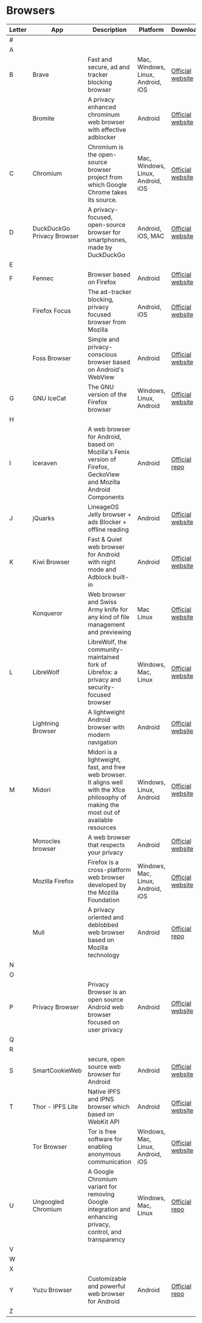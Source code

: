 # Browsers
| Letter | App | Description |Platform| Download |
| --- | --- | --- | --- |--- |
| # | | | |
| A | | | |
| B |Brave| Fast and secure, ad and tracker blocking browser|Mac, Windows, Linux, Android, iOS| [Official website](https://alternativeto.net/outgoing/software/brave)|
|   |Bromite| A privacy enhanced chrominum web browser with effective adblocker |Android|[Official website](https://www.bromite.org/)|
| C |Chromium|Chromium is the open-source browser project from which Google Chrome takes its source.|Mac, Windows, Linux, Android, iOS|[Official website](https://chromium.org/)|
| D |DuckDuckGo Privacy Browser|A privacy-focused, open-source browser for smartphones, made by DuckDuckGo|Android, iOS, MAC|[Official website](https://duckduckgo.com/app)|
| E | | | |
| F |Fennec| Browser based on Firefox|Android|[Official website](https://f-droid.org/en/packages/org.mozilla.fennec_fdroid/)|
|   |Firefox Focus|The ad-tracker blocking, privacy focused browser from Mozilla|Android, iOS|[Official website](https://www.mozilla.org/firefox/focus/)|
|   |Foss Browser| Simple and privacy-conscious browser based on Android's WebView|Android|[Official website](https://github.com/scoute-dich/browser)
| G |GNU IceCat|The GNU version of the Firefox browser|Windows, Linux, Android|[Official website](https://www.gnu.org/software/gnuzilla)|
| H | | | |
| I |Iceraven|A web browser for Android, based on Mozilla's Fenix version of Firefox, GeckoView and Mozilla Android Components|Android|[Official repo](https://github.com/fork-maintainers/iceraven-browser)|
| J |jQuarks|LineageOS Jelly browser + ads Blocker + offline reading|Android|[Official website](https://f-droid.org/en/packages/com.oF2pks.jquarks/)|
| K |Kiwi Browser|Fast & Quiet web browser for Android with night mode and Adblock built-in|Android|[Official website](https://kiwibrowser.com/)|
|   |Konqueror|Web browser and Swiss Army knife for any kind of file management and previewing|Mac Linux|[Official website](https://apps.kde.org/konqueror/)|
| L |LibreWolf |LibreWolf, the community-maintained fork of Librefox: a privacy and security-focused browser|Windows, Mac, Linux|[Official website](https://librewolf.net/)|
|   |Lightning Browser|A lightweight Android browser with modern navigation|Android|[Official website](http://acrdevelopment.org/)|
| M |Midori|Midori is a lightweight, fast, and free web browser. It aligns well with the Xfce philosophy of making the most out of available resources |Windows, Linux, Android|[Official website](https://astian.org/en/midori-browser/)|
|   |Monocles browser| A web browser that respects your privacy |Android|[Official website](https://monocles.de/more/)|
|   |Mozilla Firefox|Firefox is a cross-platform web browser developed by the Mozilla Foundation |Windows, Mac, Linux, Android, iOS|[Official website](https://www.mozilla.org/firefox)|
|   |Mull| A privacy oriented and deblobbed web browser based on Mozilla technology|Android|[Official repo](https://gitlab.com/divested-mobile/mull-fenix)|
| N | | | |
| O | | | |
| P |Privacy Browser|Privacy Browser is an open source Android web browser focused on user privacy|Android|[Official website](https://www.stoutner.com/privacy-browser-android/)|
| Q | | | |
| R | | | |
| S |SmartCookieWeb|secure, open source web browser for Android|Android|[Official website](https://smartcookieweb.com/)|
| T |Thor - IPFS Lite|Native IPFS and IPNS browser which based on WebKit API|Android|[Official website](https://gitlab.com/remmer.wilts/thor)|
|   |Tor Browser|Tor is free software for enabling anonymous communication|Windows, Mac, Linux, Android, iOS|[Official website](https://www.torproject.org/projects/torbrowser.html)|
| U |Ungoogled Chromium|A Google Chromium variant for removing Google integration and enhancing privacy, control, and transparency|Windows, Mac, Linux|[Official repo](https://github.com/Eloston/ungoogled-chromium)|
| V | | | |
| W | | | |
| X | | | |
| Y |Yuzu Browser| Customizable and powerful web browser for Android|Android|[Official repo](https://github.com/hazuki0x0/YuzuBrowser)|
| Z | | | |
